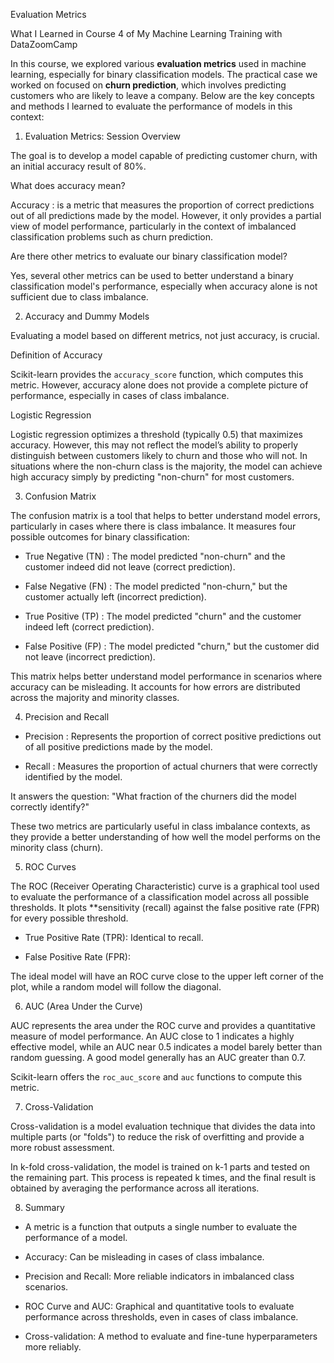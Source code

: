 
Evaluation Metrics



What I Learned in Course 4 of My Machine Learning Training with DataZoomCamp



In this course, we explored various **evaluation metrics** used in machine learning, especially for binary classification models. The practical case we worked on focused on **churn prediction**, which involves predicting customers who are likely to leave a company. Below are the key concepts and methods I learned to evaluate the performance of models in this context:





1. Evaluation Metrics: Session Overview



The goal is to develop a model capable of predicting customer churn, with an initial accuracy result of 80%.

 What does accuracy mean?

Accuracy : is a metric that measures the proportion of correct predictions out of all predictions made by the model. However, it only provides a partial view of model performance, particularly in the context of imbalanced classification problems such as churn prediction.



Are there other metrics to evaluate our binary classification model?

Yes, several other metrics can be used to better understand a binary classification model's performance, especially when accuracy alone is not sufficient due to class imbalance.



2. Accuracy and Dummy Models



Evaluating a model based on different metrics, not just accuracy, is crucial.



 Definition of Accuracy


Scikit-learn provides the `accuracy_score` function, which computes this metric. However, accuracy alone does not provide a complete picture of performance, especially in cases of class imbalance.



 Logistic Regression

Logistic regression optimizes a threshold (typically 0.5) that maximizes accuracy. However, this may not reflect the model’s ability to properly distinguish between customers likely to churn and those who will not. In situations where the non-churn class is the majority, the model can achieve high accuracy simply by predicting "non-churn" for most customers.



 3. Confusion Matrix



The confusion matrix is a tool that helps to better understand model errors, particularly in cases where there is class imbalance. It measures four possible outcomes for binary classification:



- True Negative (TN) : The model predicted "non-churn" and the customer indeed did not leave (correct prediction).

- False Negative (FN) : The model predicted "non-churn," but the customer actually left (incorrect prediction).

-  True Positive (TP) : The model predicted "churn" and the customer indeed left (correct prediction).

- False Positive (FP) : The model predicted "churn," but the customer did not leave (incorrect prediction).



This matrix helps better understand model performance in scenarios where accuracy can be misleading. It accounts for how errors are distributed across the majority and minority classes.



4. Precision and Recall



- Precision : Represents the proportion of correct positive predictions out of all positive predictions made by the model.



- Recall : Measures the proportion of actual churners that were correctly identified by the model.

It answers the question: "What fraction of the churners did the model correctly identify?"



These two metrics are particularly useful in class imbalance contexts, as they provide a better understanding of how well the model performs on the minority class (churn).



5. ROC Curves



The ROC (Receiver Operating Characteristic) curve is a graphical tool used to evaluate the performance of a classification model across all possible thresholds. It plots **sensitivity (recall) against the false positive rate (FPR) for every possible threshold.



- True Positive Rate (TPR): Identical to recall.

- False Positive Rate (FPR):



The ideal model will have an ROC curve close to the upper left corner of the plot, while a random model will follow the diagonal.



6. AUC (Area Under the Curve) 



AUC represents the area under the ROC curve and provides a quantitative measure of model performance. An AUC close to 1 indicates a highly effective model, while an AUC near 0.5 indicates a model barely better than random guessing. A good model generally has an AUC greater than 0.7.



Scikit-learn offers the `roc_auc_score` and `auc` functions to compute this metric.



7. Cross-Validation



Cross-validation is a model evaluation technique that divides the data into multiple parts (or "folds") to reduce the risk of overfitting and provide a more robust assessment.



In k-fold cross-validation, the model is trained on k-1 parts and tested on the remaining part. This process is repeated k times, and the final result is obtained by averaging the performance across all iterations.



8. Summary



- A metric is a function that outputs a single number to evaluate the performance of a model.

- Accuracy: Can be misleading in cases of class imbalance.

- Precision and Recall: More reliable indicators in imbalanced class scenarios.

- ROC Curve and AUC: Graphical and quantitative tools to evaluate performance across thresholds, even in cases of class imbalance.

- Cross-validation: A method to evaluate and fine-tune hyperparameters more reliably.
